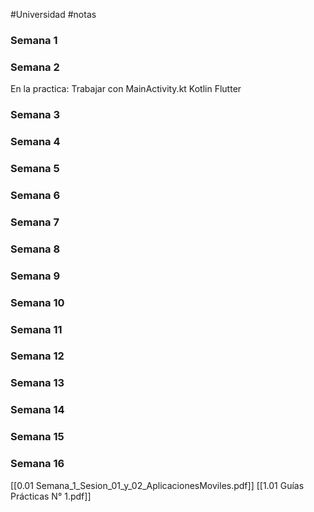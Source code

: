 #Universidad #notas
### Semana 1
### Semana 2
En la practica:
Trabajar con MainActivity.kt
Kotlin
Flutter
### Semana 3
### Semana 4
### Semana 5
### Semana 6
### Semana 7
### Semana 8
### Semana 9
### Semana 10
### Semana 11
### Semana 12
### Semana 13
### Semana 14
### Semana 15
### Semana 16



[[0.01 Semana_1_Sesion_01_y_02_AplicacionesMoviles.pdf]]
[[1.01 Guías Prácticas N° 1.pdf]]
